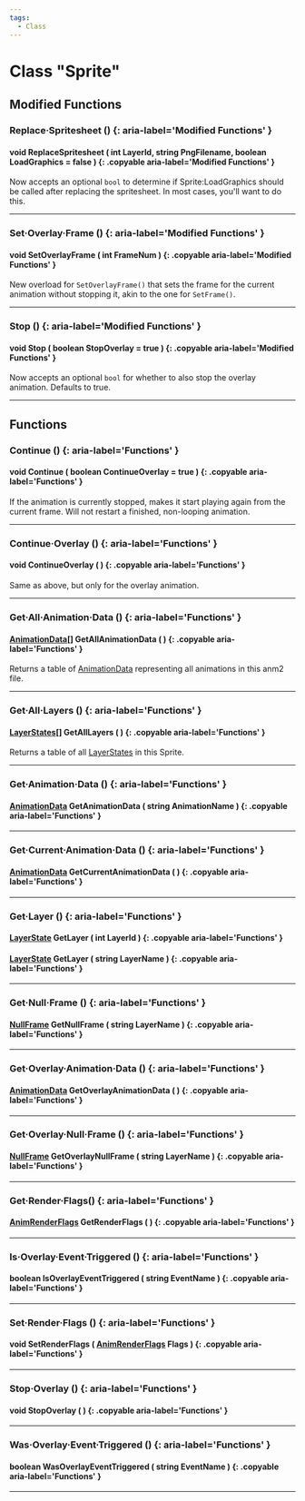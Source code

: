 ```yaml
---
tags:
  - Class
---
```

# Class "Sprite"

## Modified Functions

### Replace·Spritesheet () {: aria-label='Modified Functions' }
#### void ReplaceSpritesheet ( int LayerId, string PngFilename, boolean LoadGraphics = false ) {: .copyable aria-label='Modified Functions' }
Now accepts an optional `bool` to determine if Sprite:LoadGraphics should be called after replacing the spritesheet. In most cases, you'll want to do this.

___
### Set·Overlay·Frame () {: aria-label='Modified Functions' }
#### void SetOverlayFrame ( int FrameNum ) {: .copyable aria-label='Modified Functions' }
New overload for `SetOverlayFrame()` that sets the frame for the current animation without stopping it, akin to the one for `SetFrame()`.

___
### Stop () {: aria-label='Modified Functions' }
#### void Stop ( boolean StopOverlay = true ) {: .copyable aria-label='Modified Functions' }
Now accepts an optional `bool` for whether to also stop the overlay animation. Defaults to true.

___

## Functions

### Continue () {: aria-label='Functions' }
#### void Continue ( boolean ContinueOverlay = true ) {: .copyable aria-label='Functions' }
If the animation is currently stopped, makes it start playing again from the current frame. Will not restart a finished, non-looping animation.

___
### Continue·Overlay () {: aria-label='Functions' }
#### void ContinueOverlay ( ) {: .copyable aria-label='Functions' }
Same as above, but only for the overlay animation.

___
### Get·All·Animation·Data () {: aria-label='Functions' }
#### [AnimationData](AnimationData.md)[] GetAllAnimationData ( ) {: .copyable aria-label='Functions' }
Returns a table of [AnimationData](AnimationData.md) representing all animations in this anm2 file.

___
### Get·All·Layers () {: aria-label='Functions' }
#### [LayerStates](LayerState.md)[] GetAllLayers ( ) {: .copyable aria-label='Functions' }
Returns a table of all [LayerStates](LayerState.md) in this Sprite.

___
### Get·Animation·Data () {: aria-label='Functions' }
#### [AnimationData](AnimationData.md) GetAnimationData ( string AnimationName ) {: .copyable aria-label='Functions' }

___
### Get·Current·Animation·Data () {: aria-label='Functions' }
#### [AnimationData](AnimationData.md) GetCurrentAnimationData ( ) {: .copyable aria-label='Functions' }

___
### Get·Layer () {: aria-label='Functions' }
#### [LayerState](LayerState.md) GetLayer ( int LayerId ) {: .copyable aria-label='Functions' }
#### [LayerState](LayerState.md) GetLayer ( string LayerName ) {: .copyable aria-label='Functions' }

___
### Get·Null·Frame () {: aria-label='Functions' }
#### [NullFrame](NullFrame.md) GetNullFrame ( string LayerName ) {: .copyable aria-label='Functions' }

___
### Get·Overlay·Animation·Data () {: aria-label='Functions' }
#### [AnimationData](AnimationData.md) GetOverlayAnimationData ( ) {: .copyable aria-label='Functions' }

___
### Get·Overlay·Null·Frame () {: aria-label='Functions' }
#### [NullFrame](NullFrame.md) GetOverlayNullFrame ( string LayerName ) {: .copyable aria-label='Functions' }

___
### Get·Render·Flags() {: aria-label='Functions' }
#### [AnimRenderFlags](enums/AnimRenderFlags.md) GetRenderFlags ( ) {: .copyable aria-label='Functions' }

___
### Is·Overlay·Event·Triggered () {: aria-label='Functions' }
#### boolean IsOverlayEventTriggered ( string EventName ) {: .copyable aria-label='Functions' }

___
### Set·Render·Flags () {: aria-label='Functions' }
#### void SetRenderFlags ( [AnimRenderFlags](enums/AnimRenderFlags.md) Flags ) {: .copyable aria-label='Functions' }

___
### Stop·Overlay () {: aria-label='Functions' }
#### void StopOverlay ( ) {: .copyable aria-label='Functions' }

___
### Was·Overlay·Event·Triggered () {: aria-label='Functions' }
#### boolean WasOverlayEventTriggered ( string EventName ) {: .copyable aria-label='Functions' }

___
